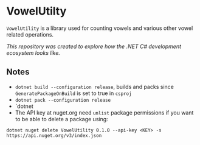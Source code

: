 # VowelUtilty

`VowelUtility` is a library used for counting vowels and various other vowel related operations.

_This repository was created to explore how the .NET C# development ecosystem looks like._

## Notes
* `dotnet build --configuration release`, builds and packs since `GeneratePackageOnBuild` is set to true in `csproj`
* `dotnet pack --configuration release`
* `dotnet 
* The API key at nuget.org need `unlist` package permissions if you want to be able to delete a package using:
```
dotnet nuget delete VowelUtility 0.1.0 --api-key <KEY> -s https://api.nuget.org/v3/index.json
```